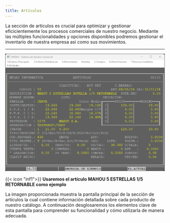 ```yaml
---
title: Artículos
---
```


La sección de artículos es crucial para optimizar y gestionar eficicientemente los procesos comerciales de nuestro negocio. Mediante las múltiples funcionalidades y opciones disponibles podremos gestionar el inventario de nuestra empresa asi como sus movimientos.

---

![PantallaArticulos](/docs/images/PantallaPrincipalart.png)

{{< icon "inf1">}} **Usaremos el artículo MAHOU 5 ESTRELLAS 1/5 RETORNABLE como ejemplo**

La imagen proporcionada muestra la pantalla principal de la sección de artículos la cual contiene información detallada sobre cada producto de nuestro catálogo.
A continuación desglosaremos los elementos clave de esta pantalla para comprender su funcionalidad y cómo utilizarla de manera adecuada.
